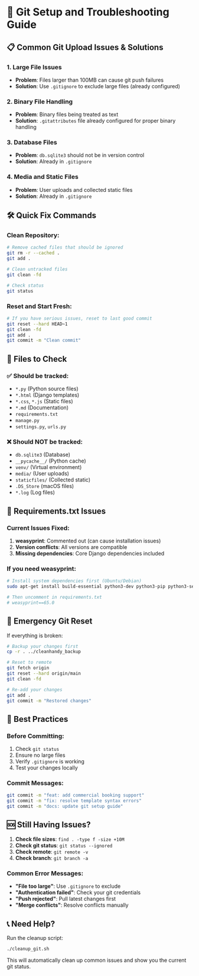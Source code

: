 # 🚀 Git Setup and Troubleshooting Guide

## 📋 **Common Git Upload Issues & Solutions**

### **1. Large File Issues**
- **Problem**: Files larger than 100MB can cause git push failures
- **Solution**: Use `.gitignore` to exclude large files (already configured)

### **2. Binary File Handling**
- **Problem**: Binary files being treated as text
- **Solution**: `.gitattributes` file already configured for proper binary handling

### **3. Database Files**
- **Problem**: `db.sqlite3` should not be in version control
- **Solution**: Already in `.gitignore`

### **4. Media and Static Files**
- **Problem**: User uploads and collected static files
- **Solution**: Already in `.gitignore`

## 🛠️ **Quick Fix Commands**

### **Clean Repository:**
```bash
# Remove cached files that should be ignored
git rm -r --cached .
git add .

# Clean untracked files
git clean -fd

# Check status
git status
```

### **Reset and Start Fresh:**
```bash
# If you have serious issues, reset to last good commit
git reset --hard HEAD~1
git clean -fd
git add .
git commit -m "Clean commit"
```

## 📁 **Files to Check**

### **✅ Should be tracked:**
- `*.py` (Python source files)
- `*.html` (Django templates)
- `*.css`, `*.js` (Static files)
- `*.md` (Documentation)
- `requirements.txt`
- `manage.py`
- `settings.py`, `urls.py`

### **❌ Should NOT be tracked:**
- `db.sqlite3` (Database)
- `__pycache__/` (Python cache)
- `venv/` (Virtual environment)
- `media/` (User uploads)
- `staticfiles/` (Collected static)
- `.DS_Store` (macOS files)
- `*.log` (Log files)

## 🔧 **Requirements.txt Issues**

### **Current Issues Fixed:**
1. **weasyprint**: Commented out (can cause installation issues)
2. **Version conflicts**: All versions are compatible
3. **Missing dependencies**: Core Django dependencies included

### **If you need weasyprint:**
```bash
# Install system dependencies first (Ubuntu/Debian)
sudo apt-get install build-essential python3-dev python3-pip python3-setuptools python3-wheel python3-cffi libcairo2 libpango-1.0-0 libpangocairo-1.0-0 libgdk-pixbuf2.0-0 libffi-dev shared-mime-info

# Then uncomment in requirements.txt
# weasyprint==65.0
```

## 🚨 **Emergency Git Reset**

If everything is broken:

```bash
# Backup your changes first
cp -r . ../cleanhandy_backup

# Reset to remote
git fetch origin
git reset --hard origin/main
git clean -fd

# Re-add your changes
git add .
git commit -m "Restored changes"
```

## 📝 **Best Practices**

### **Before Committing:**
1. Check `git status`
2. Ensure no large files
3. Verify `.gitignore` is working
4. Test your changes locally

### **Commit Messages:**
```bash
git commit -m "feat: add commercial booking support"
git commit -m "fix: resolve template syntax errors"
git commit -m "docs: update git setup guide"
```

## 🆘 **Still Having Issues?**

1. **Check file sizes**: `find . -type f -size +10M`
2. **Check git status**: `git status --ignored`
3. **Check remote**: `git remote -v`
4. **Check branch**: `git branch -a`

### **Common Error Messages:**
- **"File too large"**: Use `.gitignore` to exclude
- **"Authentication failed"**: Check your git credentials
- **"Push rejected"**: Pull latest changes first
- **"Merge conflicts"**: Resolve conflicts manually

## 📞 **Need Help?**

Run the cleanup script:
```bash
./cleanup_git.sh
```

This will automatically clean up common issues and show you the current git status.
